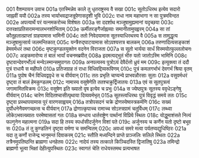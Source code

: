 001	वैशम्पायन उवाच
001a	एतस्मिन्नेव काले तु धृतराष्ट्रस्य वै सखा
001c	सूतोऽधिरथ इत्येव सदारो जाह्नवीं ययौ
002a	तस्य भार्याभवद्राजन्रूपेणासदृशी भुवि
002c	राधा नाम महाभागा न सा पुत्रमविन्दत
002e	अपत्यार्थे परं यत्नमकरोच्च विशेषतः
003a	सा ददर्शाथ मञ्जूषामुह्यमानां यदृच्छया
003c	दत्तरक्षाप्रतिसरामन्वालभनशोभिताम्
003e	ऊर्मीतरङ्गैर्जाह्नव्याः समानीतामुपह्वरम्
004a	सा तां कौतूहलात्प्राप्तां ग्राहयामास भामिनी
004c	ततो निवेदयामास सूतस्याधिरथस्य वै
005a	स तामुद्धृत्य मञ्जूषामुत्सार्य जलमन्तिकात्
005c	यन्त्रैरुद्घाटयामास सोऽपश्यत्तत्र बालकम्
006a	तरुणादित्यसङ्काशं हेमवर्मधरं तथा
006c	मृष्टकुण्डलयुक्तेन वदनेन विराजता
007a	स सूतो भार्यया सार्धं विस्मयोत्फुल्ललोचनः
007c	अङ्कमारोप्य तं बालं भार्यां वचनमब्रवीत्
008a	इदमत्यद्भुतं भीरु यतो जातोऽस्मि भामिनि
008c	दृष्टवान्देवगर्भोऽयं मन्येऽस्मान्समुपागतः
009a	अनपत्यस्य पुत्रोऽयं देवैर्दत्तो ध्रुवं मम
009c	इत्युक्त्वा तं ददौ पुत्रं राधायै स महीपते
010a	प्रतिजग्राह तं राधा विधिवद्दिव्यरूपिणम्
010c	पुत्रं कमलगर्भाभं देवगर्भं श्रिया वृतम्
011a	पुपोष चैनं विधिवद्ववृधे स च वीर्यवान्
011c	ततः प्रभृति चाप्यन्ये प्राभवन्नौरसाः सुताः
012a	वसुवर्मधरं दृष्ट्वा तं बालं हेमकुण्डलम्
012c	नामास्य वसुषेणेति ततश्चक्रुर्द्विजातयः
013a	एवं स सूतपुत्रत्वं जगामामितविक्रमः
013c	वसुषेण इति ख्यातो वृष इत्येव च प्रभुः
014a	स ज्येष्ठपुत्रः सूतस्य ववृधेऽङ्गेषु वीर्यवान्
014c	चारेण विदितश्चासीत्पृथाया दिव्यवर्मभृत्
015a	सूतस्त्वधिरथः पुत्रं विवृद्धं समये ततः
015c	दृष्ट्वा प्रस्थापयामास पुरं वारणसाह्वयम्
016a	तत्रोपसदनं चक्रे द्रोणस्येष्वस्त्रकर्मणि
016c	सख्यं दुर्योधनेनैवमगच्छत्स च वीर्यवान्
017a	द्रोणात्कृपाच्च रामाच्च सोऽस्त्रग्रामं चतुर्विधम्
017c	लब्ध्वा लोकेऽभवत्ख्यातः परमेष्वासतां गतः
018a	सन्धाय धार्तराष्ट्रेण पार्थानां विप्रिये स्थितः
018c	योद्धुमाशंसते नित्यं फल्गुनेन महात्मना
019a	सदा हि तस्य स्पर्धासीदर्जुनेन विशां पते
019c	अर्जुनस्य च कर्णेन यतो दृष्टो बभूव सः
020a	तं तु कुण्डलिनं दृष्ट्वा वर्मणा च समन्वितम्
020c	अवध्यं समरे मत्वा पर्यतप्यद्युधिष्ठिरः
021a	यदा तु कर्णो राजेन्द्र भानुमन्तं दिवाकरम्
021c	स्तौति मध्यन्दिने प्राप्ते प्राञ्जलिः सलिले स्थितः
022a	तत्रैनमुपतिष्ठन्ति ब्राह्मणा धनहेतवः
022c	नादेयं तस्य तत्काले किञ्चिदस्ति द्विजातिषु
023a	तमिन्द्रो ब्राह्मणो भूत्वा भिक्षां देहीत्युपस्थितः
023c	स्वागतं चेति राधेयस्तमथ प्रत्यभाषत
